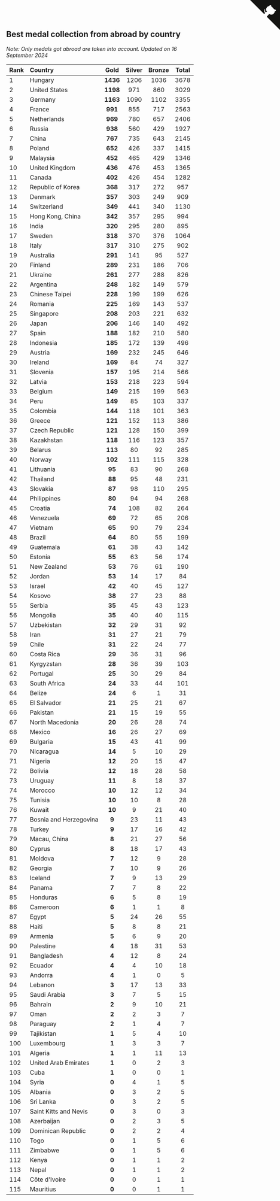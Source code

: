 ## Best medal collection from abroad by country

*Note: Only medals got abroad are taken into account.*
*Updated on 16 September 2024*

| Rank | Country | Gold | Silver | Bronze | Total |
| :--- | :--- | :--: | :--: | :--: | :--: |
| 1 | Hungary | **1436** | 1206 | 1036 | 3678 |
| 2 | United States | **1198** | 971 | 860 | 3029 |
| 3 | Germany | **1163** | 1090 | 1102 | 3355 |
| 4 | France | **991** | 855 | 717 | 2563 |
| 5 | Netherlands | **969** | 780 | 657 | 2406 |
| 6 | Russia | **938** | 560 | 429 | 1927 |
| 7 | China | **767** | 735 | 643 | 2145 |
| 8 | Poland | **652** | 426 | 337 | 1415 |
| 9 | Malaysia | **452** | 465 | 429 | 1346 |
| 10 | United Kingdom | **436** | 476 | 453 | 1365 |
| 11 | Canada | **402** | 426 | 454 | 1282 |
| 12 | Republic of Korea | **368** | 317 | 272 | 957 |
| 13 | Denmark | **357** | 303 | 249 | 909 |
| 14 | Switzerland | **349** | 441 | 340 | 1130 |
| 15 | Hong Kong, China | **342** | 357 | 295 | 994 |
| 16 | India | **320** | 295 | 280 | 895 |
| 17 | Sweden | **318** | 370 | 376 | 1064 |
| 18 | Italy | **317** | 310 | 275 | 902 |
| 19 | Australia | **291** | 141 | 95 | 527 |
| 20 | Finland | **289** | 231 | 186 | 706 |
| 21 | Ukraine | **261** | 277 | 288 | 826 |
| 22 | Argentina | **248** | 182 | 149 | 579 |
| 23 | Chinese Taipei | **228** | 199 | 199 | 626 |
| 24 | Romania | **225** | 169 | 143 | 537 |
| 25 | Singapore | **208** | 203 | 221 | 632 |
| 26 | Japan | **206** | 146 | 140 | 492 |
| 27 | Spain | **188** | 182 | 210 | 580 |
| 28 | Indonesia | **185** | 172 | 139 | 496 |
| 29 | Austria | **169** | 232 | 245 | 646 |
| 30 | Ireland | **169** | 84 | 74 | 327 |
| 31 | Slovenia | **157** | 195 | 214 | 566 |
| 32 | Latvia | **153** | 218 | 223 | 594 |
| 33 | Belgium | **149** | 215 | 199 | 563 |
| 34 | Peru | **149** | 85 | 103 | 337 |
| 35 | Colombia | **144** | 118 | 101 | 363 |
| 36 | Greece | **121** | 152 | 113 | 386 |
| 37 | Czech Republic | **121** | 128 | 150 | 399 |
| 38 | Kazakhstan | **118** | 116 | 123 | 357 |
| 39 | Belarus | **113** | 80 | 92 | 285 |
| 40 | Norway | **102** | 111 | 115 | 328 |
| 41 | Lithuania | **95** | 83 | 90 | 268 |
| 42 | Thailand | **88** | 95 | 48 | 231 |
| 43 | Slovakia | **87** | 98 | 110 | 295 |
| 44 | Philippines | **80** | 94 | 94 | 268 |
| 45 | Croatia | **74** | 108 | 82 | 264 |
| 46 | Venezuela | **69** | 72 | 65 | 206 |
| 47 | Vietnam | **65** | 90 | 79 | 234 |
| 48 | Brazil | **64** | 80 | 55 | 199 |
| 49 | Guatemala | **61** | 38 | 43 | 142 |
| 50 | Estonia | **55** | 63 | 56 | 174 |
| 51 | New Zealand | **53** | 76 | 61 | 190 |
| 52 | Jordan | **53** | 14 | 17 | 84 |
| 53 | Israel | **42** | 40 | 45 | 127 |
| 54 | Kosovo | **38** | 27 | 23 | 88 |
| 55 | Serbia | **35** | 45 | 43 | 123 |
| 56 | Mongolia | **35** | 40 | 40 | 115 |
| 57 | Uzbekistan | **32** | 29 | 31 | 92 |
| 58 | Iran | **31** | 27 | 21 | 79 |
| 59 | Chile | **31** | 22 | 24 | 77 |
| 60 | Costa Rica | **29** | 36 | 31 | 96 |
| 61 | Kyrgyzstan | **28** | 36 | 39 | 103 |
| 62 | Portugal | **25** | 30 | 29 | 84 |
| 63 | South Africa | **24** | 33 | 44 | 101 |
| 64 | Belize | **24** | 6 | 1 | 31 |
| 65 | El Salvador | **21** | 25 | 21 | 67 |
| 66 | Pakistan | **21** | 15 | 19 | 55 |
| 67 | North Macedonia | **20** | 26 | 28 | 74 |
| 68 | Mexico | **16** | 26 | 27 | 69 |
| 69 | Bulgaria | **15** | 43 | 41 | 99 |
| 70 | Nicaragua | **14** | 5 | 10 | 29 |
| 71 | Nigeria | **12** | 20 | 15 | 47 |
| 72 | Bolivia | **12** | 18 | 28 | 58 |
| 73 | Uruguay | **11** | 8 | 18 | 37 |
| 74 | Morocco | **10** | 12 | 12 | 34 |
| 75 | Tunisia | **10** | 10 | 8 | 28 |
| 76 | Kuwait | **10** | 9 | 21 | 40 |
| 77 | Bosnia and Herzegovina | **9** | 23 | 11 | 43 |
| 78 | Turkey | **9** | 17 | 16 | 42 |
| 79 | Macau, China | **8** | 21 | 27 | 56 |
| 80 | Cyprus | **8** | 18 | 17 | 43 |
| 81 | Moldova | **7** | 12 | 9 | 28 |
| 82 | Georgia | **7** | 10 | 9 | 26 |
| 83 | Iceland | **7** | 9 | 13 | 29 |
| 84 | Panama | **7** | 7 | 8 | 22 |
| 85 | Honduras | **6** | 5 | 8 | 19 |
| 86 | Cameroon | **6** | 1 | 1 | 8 |
| 87 | Egypt | **5** | 24 | 26 | 55 |
| 88 | Haiti | **5** | 8 | 8 | 21 |
| 89 | Armenia | **5** | 6 | 9 | 20 |
| 90 | Palestine | **4** | 18 | 31 | 53 |
| 91 | Bangladesh | **4** | 12 | 8 | 24 |
| 92 | Ecuador | **4** | 4 | 10 | 18 |
| 93 | Andorra | **4** | 1 | 0 | 5 |
| 94 | Lebanon | **3** | 17 | 13 | 33 |
| 95 | Saudi Arabia | **3** | 7 | 5 | 15 |
| 96 | Bahrain | **2** | 9 | 10 | 21 |
| 97 | Oman | **2** | 2 | 3 | 7 |
| 98 | Paraguay | **2** | 1 | 4 | 7 |
| 99 | Tajikistan | **1** | 5 | 4 | 10 |
| 100 | Luxembourg | **1** | 3 | 3 | 7 |
| 101 | Algeria | **1** | 1 | 11 | 13 |
| 102 | United Arab Emirates | **1** | 0 | 2 | 3 |
| 103 | Cuba | **1** | 0 | 0 | 1 |
| 104 | Syria | **0** | 4 | 1 | 5 |
| 105 | Albania | **0** | 3 | 2 | 5 |
| 106 | Sri Lanka | **0** | 3 | 2 | 5 |
| 107 | Saint Kitts and Nevis | **0** | 3 | 0 | 3 |
| 108 | Azerbaijan | **0** | 2 | 3 | 5 |
| 109 | Dominican Republic | **0** | 2 | 2 | 4 |
| 110 | Togo | **0** | 1 | 5 | 6 |
| 111 | Zimbabwe | **0** | 1 | 5 | 6 |
| 112 | Kenya | **0** | 1 | 1 | 2 |
| 113 | Nepal | **0** | 1 | 1 | 2 |
| 114 | Côte d'Ivoire | **0** | 0 | 1 | 1 |
| 115 | Mauritius | **0** | 0 | 1 | 1 |


<a href="https://github.com/JustinTimeCuber/wca_statistics" class="github-corner" aria-label="View source on Github"><svg width="80" height="80" viewBox="0 0 250 250" style="fill:#151513; color:#fff; position: absolute; top: 0; border: 0; right: 0;" aria-hidden="true"><path d="M0,0 L115,115 L130,115 L142,142 L250,250 L250,0 Z"></path><path d="M128.3,109.0 C113.8,99.7 119.0,89.6 119.0,89.6 C122.0,82.7 120.5,78.6 120.5,78.6 C119.2,72.0 123.4,76.3 123.4,76.3 C127.3,80.9 125.5,87.3 125.5,87.3 C122.9,97.6 130.6,101.9 134.4,103.2" fill="currentColor" style="transform-origin: 130px 106px;" class="octo-arm"></path><path d="M115.0,115.0 C114.9,115.1 118.7,116.5 119.8,115.4 L133.7,101.6 C136.9,99.2 139.9,98.4 142.2,98.6 C133.8,88.0 127.5,74.4 143.8,58.0 C148.5,53.4 154.0,51.2 159.7,51.0 C160.3,49.4 163.2,43.6 171.4,40.1 C171.4,40.1 176.1,42.5 178.8,56.2 C183.1,58.6 187.2,61.8 190.9,65.4 C194.5,69.0 197.7,73.2 200.1,77.6 C213.8,80.2 216.3,84.9 216.3,84.9 C212.7,93.1 206.9,96.0 205.4,96.6 C205.1,102.4 203.0,107.8 198.3,112.5 C181.9,128.9 168.3,122.5 157.7,114.1 C157.9,116.9 156.7,120.9 152.7,124.9 L141.0,136.5 C139.8,137.7 141.6,141.9 141.8,141.8 Z" fill="currentColor" class="octo-body"></path></svg></a><style>.github-corner:hover .octo-arm{animation:octocat-wave 560ms ease-in-out}@keyframes octocat-wave{0%,100%{transform:rotate(0)}20%,60%{transform:rotate(-25deg)}40%,80%{transform:rotate(10deg)}}@media (max-width:500px){.github-corner:hover .octo-arm{animation:none}.github-corner .octo-arm{animation:octocat-wave 560ms ease-in-out}}</style>
